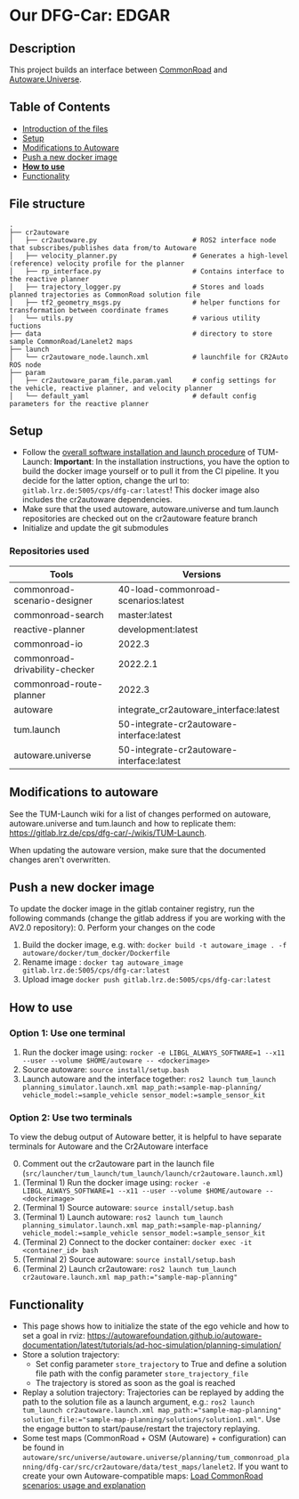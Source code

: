# Our DFG-Car: **EDGAR**

## Description
This project builds an interface between [CommonRoad](https://commonroad.in.tum.de/) and [Autoware.Universe](https://github.com/autowarefoundation/autoware.universe). 

## Table of Contents

- [Introduction of the files](#introduction-of-files)
- [Setup](#setup)
- [Modifications to Autoware](#modifications-to-autoware)
- [Push a new docker image](#push-a-new-docker-image)
- [**How to use**](#how-to-use)
- [Functionality](#functionality)

## File structure
```
.
├── cr2autoware
│   ├── cr2autoware.py                        # ROS2 interface node that subscribes/publishes data from/to Autoware
│   ├── velocity_planner.py                   # Generates a high-level (reference) velocity profile for the planner
│   ├── rp_interface.py                       # Contains interface to the reactive planner
│   ├── trajectory_logger.py                  # Stores and loads planned trajectories as CommonRoad solution file
│   ├── tf2_geometry_msgs.py                  # helper functions for transformation between coordinate frames
│   └── utils.py                              # various utility fuctions
├── data                                      # directory to store sample CommonRoad/Lanelet2 maps
├── launch
│   └── cr2autoware_node.launch.xml           # launchfile for CR2Auto ROS node 
├── param
│   ├── cr2autoware_param_file.param.yaml     # config settings for the vehicle, reactive planner, and velocity planner
│   └── default_yaml                          # default config parameters for the reactive planner
```


## Setup
* Follow the [overall software installation and launch procedure](https://wiki.tum.de/display/edgar/Rocker+Workflow) of TUM-Launch: 
**Important**: In the installation instructions, you have the option to build the docker image yourself or to pull it from the CI pipeline. It you decide for the latter option, change the url to: `gitlab.lrz.de:5005/cps/dfg-car:latest`! This docker image also includes the cr2autoware dependencies.
* Make sure that the used autoware, autoware.universe and tum.launch repositories are checked out on the cr2autoware feature branch
* Initialize and update the git submodules

### Repositories used
| Tools | Versions|
|-|-|
| commonroad-scenario-designer | 40-load-commonroad-scenarios:latest |
| commonroad-search | master:latest |
| reactive-planner | development:latest |
| commonroad-io | 2022.3 |
| commonroad-drivability-checker | 2022.2.1 |
| commonroad-route-planner | 2022.3
| autoware | integrate_cr2autoware_interface:latest |
| tum.launch | 50-integrate-cr2autoware-interface:latest |
| autoware.universe | 50-integrate-cr2autoware-interface:latest |

## Modifications to autoware
See the TUM-Launch wiki for a list of changes performed on autoware, autoware.universe and tum.launch and how to replicate them: https://gitlab.lrz.de/cps/dfg-car/-/wikis/TUM-Launch.

When updating the autoware version, make sure that the documented changes aren't overwritten.

## Push a new docker image

To update the docker image in the gitlab container registry, run the following commands (change the gitlab address if you are working with the AV2.0 repository):
0. Perform your changes on the code
1. Build the docker image, e.g. with: `docker build -t autoware_image . -f autoware/docker/tum_docker/Dockerfile`
2. Rename image : `docker tag autoware_image gitlab.lrz.de:5005/cps/dfg-car:latest`
3. Upload image `docker push gitlab.lrz.de:5005/cps/dfg-car:latest`

## How to use
### Option 1: Use one terminal
1. Run the docker image using: `rocker -e LIBGL_ALWAYS_SOFTWARE=1 --x11 --user --volume $HOME/autoware -- <dockerimage>`
2. Source autoware: `source install/setup.bash`
3. Launch autoware and the interface together: `ros2 launch tum_launch planning_simulator.launch.xml map_path:=sample-map-planning/ vehicle_model:=sample_vehicle sensor_model:=sample_sensor_kit`

### Option 2: Use two terminals
To view the debug output of Autoware better, it is helpful to have separate terminals for Autoware and the Cr2Autoware interface

0. Comment out the cr2autoware part in the launch file (`src/launcher/tum_launch/tum_launch/launch/cr2autoware.launch.xml`)
1. (Terminal 1) Run the docker image using: `rocker -e LIBGL_ALWAYS_SOFTWARE=1 --x11 --user --volume $HOME/autoware -- <dockerimage>`
2. (Terminal 1) Source autoware: `source install/setup.bash`
3. (Terminal 1) Launch autoware: `ros2 launch tum_launch planning_simulator.launch.xml map_path:=sample-map-planning/ vehicle_model:=sample_vehicle sensor_model:=sample_sensor_kit`
4. (Terminal 2) Connect to the docker container: `docker exec -it <container_id> bash`
5. (Terminal 2) Source autoware: `source install/setup.bash`
6. (Terminal 2) Launch cr2autoware: `ros2 launch tum_launch cr2autoware.launch.xml map_path:="sample-map-planning"`

## Functionality
- This page shows how to initialize the state of the ego vehicle and how to set a goal in rviz: https://autowarefoundation.github.io/autoware-documentation/latest/tutorials/ad-hoc-simulation/planning-simulation/
- Store a solution trajectory:
    - Set config parameter `store_trajectory` to True and define a solution file path with the config parameter `store_trajectory_file`
    - The trajectory is stored as soon as the goal is reached
- Replay a solution trajectory: Trajectories can be replayed by adding the path to the solution file as a launch argument, e.g.: `ros2 launch tum_launch cr2autoware.launch.xml map_path:="sample-map-planning" solution_file:="sample-map-planning/solutions/solution1.xml"`. Use the engage button to start/pause/restart the trajectory replaying.
- Some test maps (CommonRoad + OSM (Autoware) + configuration) can be found in `autoware/src/universe/autoware.universe/planning/tum_commonroad_planning/dfg-car/src/cr2autoware/data/test_maps/lanelet2`. If you want to create your own Autoware-compatible maps: [Load CommonRoad scenarios: usage and explanation](https://gitlab.lrz.de/cps/dfg-car/-/wikis/Load-CommonRoad-scenarios:-usage-and-explanation)
